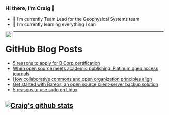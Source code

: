 ### Hi there, I'm Craig 👋

<!--
**CraigTeelFugro/CraigTeelFugro** is a ✨ _special_ ✨ repository because its `README.md` (this file) appears on your GitHub profile.

Here are some ideas to get you started:
-->

- 🔭 I’m currently Team Lead for the Geophysical Systems team
- 🌱 I’m currently learning everything I can

[<img align="left" alt="Craig Teel | LinkedIn" width="22px" src="https://cdn.jsdelivr.net/npm/simple-icons@v3/icons/linkedin.svg" />][linkedin]

---

# GitHub Blog Posts

<!-- BLOG-POST-LIST:START -->
- [5 reasons to apply for B Corp certification](https://opensource.com/article/22/5/b-corp-open-source)
- [When open source meets academic publishing: Platinum open access journals](https://opensource.com/article/22/5/platinum-open-access-academic-journals)
- [How collaborative commons and open organization principles align](https://opensource.com/open-organization/22/5/zero-marginal-cost-collaborative-commons)
- [Get started with Bareos, an open source client-server backup solution](https://opensource.com/article/22/5/bareos-open-source-client-server-backup-solution)
- [5 reasons to use sudo on Linux](https://opensource.com/article/22/5/use-sudo-linux)
<!-- BLOG-POST-LIST:END -->

## [![Craig's github stats](https://github-readme-stats.vercel.app/api?username=craigteelfugro)](https://github.com/anuraghazra/github-readme-stats)


[linkedin]: https://linkedin.com/in/craig-teel-b8786771
